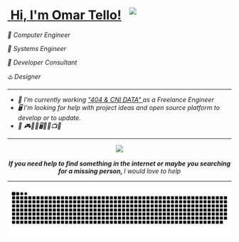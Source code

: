<h1> 
 <a href="https://github.com/Omar-Tello"><img src = "" width = "10px" alt = ""> Hi, I'm Omar Tello!  </a>
<! -- en proceso href https://omar-tello.github.io/developerOmartello --> 
<img align='right' src="https://media.giphy.com/media/VgCDAzcKvsR6OM0uWg/giphy.gif" width="230">
</h1>
<p><em>🍵 Computer Engineer </p>
<p><em>🍵 Systems Engineer </p>
<p><em>🍵 Developer Consultant </p>
<p><em>♨️ Designer </p>

--------------------

- 🔭 I’m currently working <a href="https://www.instagram.com/cni.data/"> "404 & CNI DATA" </a> as a Freelance Engineer
- 🖥️ I’m looking for help with project ideas and open source platform to develop or to update.
- 💼 🎮👾🎲🖥️📡📂📺📱

--------------------
<p align="center">
 <img src="https://media.giphy.com/media/mGcNjsfWAjY5AEZNw6/giphy.gif" width="90"></center>
</p>
  
<p align='center'>
<em>
<b>If you need help to find something in the internet or maybe you searching for a missing person,
</b> I would love to help 
</em>
</p>

--------------------  
<p align="center">
  <img src="https://raw.githubusercontent.com/platane/snk/output/github-contribution-grid-snake-dark.svg" alt="snake"></center>
</p>




